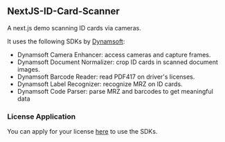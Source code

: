 ## NextJS-ID-Card-Scanner

A next.js demo scanning ID cards via cameras.

It uses the following SDKs by [Dynamsoft](https://www.dynamsoft.com):

* Dynamsoft Camera Enhancer: access cameras and capture frames.
* Dynamsoft Document Normalizer: crop ID cards in scanned document images.
* Dynamsoft Barcode Reader: read PDF417 on driver's licenses.
* Dynamsoft Label Recognizer: recognize MRZ on ID cards.
* Dynamsoft Code Parser: parse MRZ and barcodes to get meaningful data

### License Application

You can apply for your license [here](https://www.dynamsoft.com/customer/license/trialLicense/?product=dcv&package=cross-platform) to use the SDKs.
